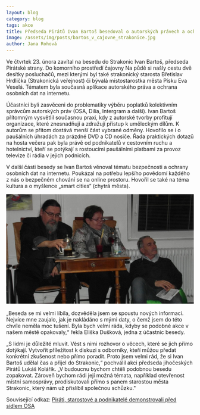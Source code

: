```yaml
---
layout: blog
category: blog
tags: akce
title: Předseda Pirátů Ivan Bartoš besedoval o autorských právech a ochraně osobních dat. Přišel i strakonický starosta.
image: /assets/img/posts/bartos_v_cajovne_strakonice.jpg
author: Jana Rohová
---
```


Ve čtvrtek 23. února zavítal na besedu do Strakonic Ivan Bartoš, předseda Pirátské strany. Do komorního prostředí čajovny Na půdě si našly cestu dvě desítky posluchačů, mezi kterými byl také strakonický starosta Břetislav Hrdlička (Strakonická veřejnost) či bývalá místostarostka města Písku Eva Veselá. Tématem byla současná aplikace autorského práva a ochrana osobních dat na internetu.

Účastníci byli zasvěceni do problematiky výběru poplatků kolektivním správcům autorských práv (OSA, Dilia, Intergram a další). Ivan Bartoš přítomným vysvětlil současnou praxi, kdy z autorské tvorby profitují organizace, které znesnadňují a zdražují přístup k uměleckým dílům. K autorům se přitom dostává menší část vybrané odměny. Hovořilo se i o paušálních úhradách za prázdné DVD a CD nosiče. Řada praktických dotazů na hosta večera pak byla právě od podnikatelů v cestovním ruchu a hotelnictví, kteří se potýkají s rostoucími paušálními platbami za provoz televize či rádia v jejich podnicích. 

V další části besedy se Ivan Bartoš věnoval tématu bezpečnosti a ochrany osobních dat na internetu. Poukázal na potřebu lepšího povědomí každého z nás o bezpečném chování se na online prostoru. Hovořil se také na téma kultura a o myšlence „smart cities“ (chytrá města).

![Starosta města Strakonice Břetislav Hrdlička společně s bývalou místostarostkou Písku Evou Veselou se zúčastnili besedy s Ivanem Bartošem](/assets/img/posts/starosta_strakonice.jpg)

„Beseda se mi velmi líbila, dozvěděla jsem se spoustu nových informací. Nejvíce mne zaujalo, jak je nakládáno s mými daty, o čemž jsem do této chvíle neměla moc tušení. Byla bych velmi ráda, kdyby se podobné akce v našem městě opakovaly,“ řekla Eliška Dušková, jedna z účastnic besedy.

„S lidmi je důležité mluvit. Vést s nimi rozhovor o věcech, které se jich přímo dotýkají. Vytvořit příležitost k diskuzi s odborníky, kteří můžou předat konkrétní zkušenost nebo přímo poradit. Proto jsem velmi rád, že si Ivan Bartoš udělal čas a přijel do Strakonic,“ pochválil akci předseda jihočeských Pirátů Lukáš Kolářík. „V budoucnu bychom chtěli podobnou besedu zopakovat. Zároveň bychom rádi její možná témata, například otevřenost místní samosprávy, prodiskutovali přímo s panem starostou města Strakonic, který nám už přislíbil společnou schůzku."

Související odkaz: [Piráti, starostové a podnikatelé demonstrovali před sídlem OSA](https://www.pirati.cz/tiskove-zpravy/pirati_starostove_a_podnikatele_demonstrovali_pred_sidlem_osa_proti_vypalnemu?s[]=poplatky&s[]=osa)
